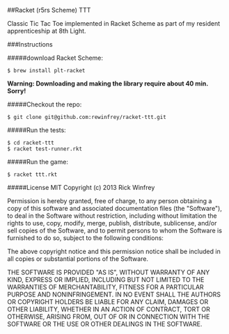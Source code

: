 ##Racket (r5rs Scheme) TTT

Classic Tic Tac Toe implemented in Racket Scheme as part of my resident apprenticeship at 8th Light.

###Instructions

#####download Racket Scheme:

`$ brew install plt-racket`

**Warning: Downloading and making the library require about 40 min. Sorry!**

#####Checkout the repo:

`$ git clone git@github.com:rewinfrey/racket-ttt.git`

#####Run the tests:

````
$ cd racket-ttt
$ racket test-runner.rkt
````

#####Run the game:

`$ racket ttt.rkt`

#####License MIT
Copyright (c) 2013 Rick Winfrey

Permission is hereby granted, free of charge, to any person obtaining a copy of this software and associated documentation files (the "Software"), to deal in the Software without restriction, including without limitation the rights to use, copy, modify, merge, publish, distribute, sublicense, and/or sell copies of the Software, and to permit persons to whom the Software is furnished to do so, subject to the following conditions:

The above copyright notice and this permission notice shall be included in all copies or substantial portions of the Software.

THE SOFTWARE IS PROVIDED "AS IS", WITHOUT WARRANTY OF ANY KIND, EXPRESS OR IMPLIED, INCLUDING BUT NOT LIMITED TO THE WARRANTIES OF MERCHANTABILITY, FITNESS FOR A PARTICULAR PURPOSE AND NONINFRINGEMENT. IN NO EVENT SHALL THE AUTHORS OR COPYRIGHT HOLDERS BE LIABLE FOR ANY CLAIM, DAMAGES OR OTHER LIABILITY, WHETHER IN AN ACTION OF CONTRACT, TORT OR OTHERWISE, ARISING FROM, OUT OF OR IN CONNECTION WITH THE SOFTWARE OR THE USE OR OTHER DEALINGS IN THE SOFTWARE.
